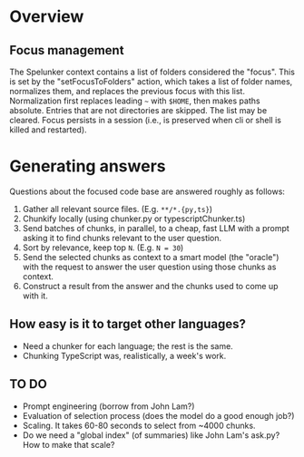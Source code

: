 # Overview

## Focus management

The Spelunker context contains a list of folders considered the "focus".
This is set by the "setFocusToFolders" action, which takes a list of folder names,
normalizes them, and replaces the previous focus with this list.
Normalization first replaces leading `~` with `$HOME`, then makes paths absolute.
Entries that are not directories are skipped.
The list may be cleared.
Focus persists in a session (i.e., is preserved when cli or shell is killed and restarted).

# Generating answers

Questions about the focused code base are answered roughly as follows:

1. Gather all relevant source files. (E.g. `**/*.{py,ts}`)
2. Chunkify locally (using chunker.py or typescriptChunker.ts)
3. Send batches of chunks, in parallel, to a cheap, fast LLM
   with a prompt asking it to find chunks relevant to the user question.
4. Sort by relevance, keep top `N`. (E.g. `N = 30`)
5. Send the selected chunks as context to a smart model (the "oracle")
   with the request to answer the user question using those chunks as context.
6. Construct a result from the answer and the chunks used to come up with it.

## How easy is it to target other languages?

- Need a chunker for each language; the rest is the same.
- Chunking TypeScript was, realistically, a week's work.

## TO DO

- Prompt engineering (borrow from John Lam?)
- Evaluation of selection process (does the model do a good enough job?)
- Scaling. It takes 60-80 seconds to select from ~4000 chunks.
- Do we need a "global index" (of summaries) like John Lam's ask.py?
  How to make that scale?

